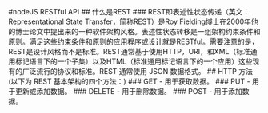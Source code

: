 #nodeJS RESTful API
    ## 什么是REST
        ### REST即表述性状态传递（英文：Representational State Transfer，简称REST）是Roy Fielding博士在2000年他的博士论文中提出来的一种软件架构风格。表述性状态转移是一组架构约束条件和原则。满足这些约束条件和原则的应用程序或设计就是RESTful。需要注意的是，REST是设计风格而不是标准。REST通常基于使用HTTP，URI，和XML（标准通用标记语言下的一个子集）以及HTML（标准通用标记语言下的一个应用）这些现有的广泛流行的协议和标准。REST 通常使用 JSON 数据格式。
    ## HTTP 方法 (以下为 REST 基本架构的四个方法：)
        ### GET - 用于获取数据。
        ### PUT - 用于更新或添加数据。
        ### DELETE - 用于删除数据。
        ### POST - 用于添加数据。